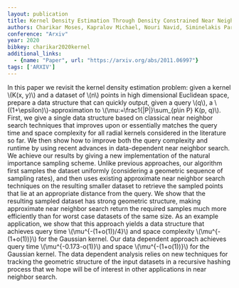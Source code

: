 ```yaml
---
layout: publication
title: Kernel Density Estimation Through Density Constrained Near Neighbor Search
authors: Charikar Moses, Kapralov Michael, Nouri Navid, Siminelakis Paris
conference: "Arxiv"
year: 2020
bibkey: charikar2020kernel
additional_links:
  - {name: "Paper", url: "https://arxiv.org/abs/2011.06997"}
tags: ['ARXIV']
---
```

In this paper we revisit the kernel density estimation problem: given a kernel \\(K(x, y)\\) and a dataset of \\(n\\) points in high dimensional Euclidean space, prepare a data structure that can quickly output, given a query \\(q\\), a \\((1+\epsilon)\\)-approximation to \\(\mu:=\frac1{|P|}\sum_{p\in P} K(p, q)\\). First, we give a single data structure based on classical near neighbor search techniques that improves upon or essentially matches the query time and space complexity for all radial kernels considered in the literature so far. We then show how to improve both the query complexity and runtime by using recent advances in data-dependent near neighbor search. We achieve our results by giving a new implementation of the natural importance sampling scheme. Unlike previous approaches, our algorithm first samples the dataset uniformly (considering a geometric sequence of sampling rates), and then uses existing approximate near neighbor search techniques on the resulting smaller dataset to retrieve the sampled points that lie at an appropriate distance from the query. We show that the resulting sampled dataset has strong geometric structure, making approximate near neighbor search return the required samples much more efficiently than for worst case datasets of the same size. As an example application, we show that this approach yields a data structure that achieves query time \\(\mu^{-(1+o(1))/4}\\) and space complexity \\(\mu^{-(1+o(1))}\\) for the Gaussian kernel. Our data dependent approach achieves query time \\(\mu^{-0.173-o(1)}\\) and space \\(\mu^{-(1+o(1))}\\) for the Gaussian kernel. The data dependent analysis relies on new techniques for tracking the geometric structure of the input datasets in a recursive hashing process that we hope will be of interest in other applications in near neighbor search.
